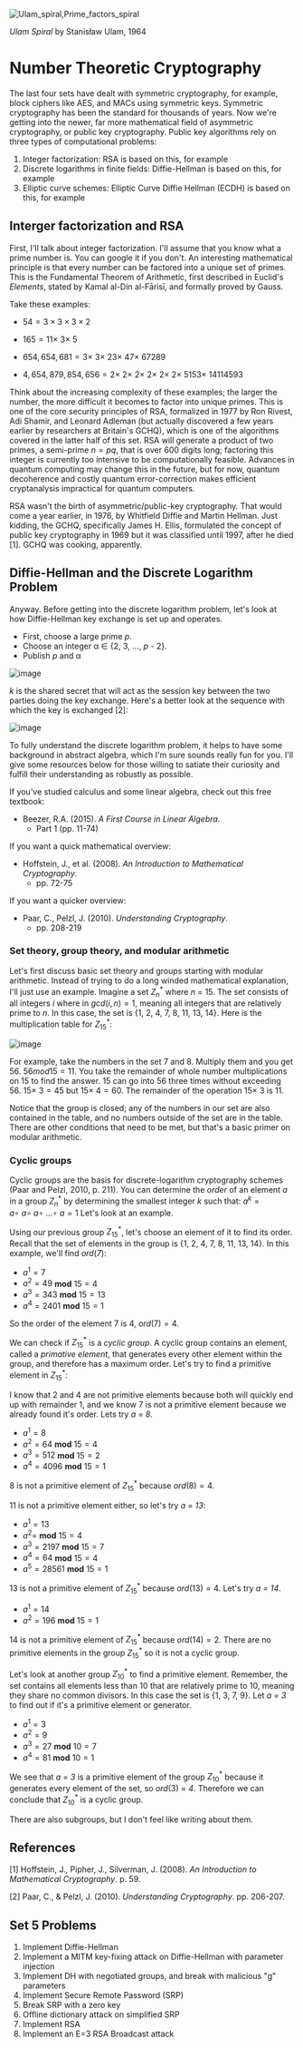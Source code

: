 ![Ulam_spiral,Prime_factors_spiral](https://github.com/andykeefe/andykeefe/assets/154836099/53478f87-74a5-4ad6-a3ee-274c9235940f)

_Ulam Spiral_ by Stanisław Ulam, 1964


# Number Theoretic Cryptography


The last four sets have dealt with symmetric cryptography, for example, block ciphers like AES, and MACs using symmetric keys. Symmetric cryptography has been the standard for thousands of years. Now we're getting into the newer, far more mathematical field of asymmetric cryptography, or public key cryptography. Public key algorithms rely on three types of computational problems:

1. Integer factorization: RSA is based on this, for example
2. Discrete logarithms in finite fields: Diffie-Hellman is based on this, for example
3. Elliptic curve schemes: Elliptic Curve Diffie Hellman (ECDH) is based on this, for example 

## Interger factorization and RSA

First, I'll talk about integer factorization. I'll assume that you know what a prime number is. You can google it if you don't. An interesting mathematical principle is that every number can be factored into a unique set of primes. This is the Fundamental Theorem of Arithmetic, first described in Euclid's _Elements_, stated by Kamal al-Din al-Fārisī, and formally proved by Gauss. 

Take these examples:

- $`54 = 3\times 3\times 3 \times 2 `$


- $`165 = 11 \times\ 3 \times\ 5 `$


- $`654,654,681 = 3 \times\ 3 \times\ 23 \times\ 47 \times\ 67289 `$


- $`4,654,879,854,656 = 2 \times\ 2 \times\ 2 \times\ 2 \times\ 2 \times\ 2 \times\ 5153 \times\ 14114593`$

Think about the increasing complexity of these examples; the larger the number, the more difficult it becomes to factor into unique primes. This is one of the core security principles of RSA, formalized in 1977 by Ron Rivest, Adi Shamir, and Leonard Adleman (but actually discovered a few years earlier by researchers at Britain's GCHQ), which is one of the algorithms covered in the latter half of this set. RSA will generate a product of two primes, a semi-prime $` n = pq `$, that is over 600 digits long; factoring this integer is currently too intensive to be computationally feasible. Advances in quantum computing may change this in the future, but for now, quantum decoherence and costly quantum error-correction makes efficient cryptanalysis impractical for quantum computers.

RSA wasn't the birth of asymmetric/public-key cryptography. That would come a year earlier, in 1976, by Whitfield Diffie and Martin Hellman. Just kidding, the GCHQ, specifically James H. Ellis, formulated the concept of public key cryptography in 1969 but it was classified until 1997, after he died [1]. GCHQ was cooking, apparently. 

## Diffie-Hellman and the Discrete Logarithm Problem

Anyway. Before getting into the discrete logarithm problem, let's look at how Diffie-Hellman key exchange is set up and operates. 

- First, choose a large prime _p_.
- Choose an integer α ∈ {2, 3, ..., _p_ - 2}.
- Publish _p_ and α

![image](https://github.com/andykeefe/andykeefe/assets/154836099/f21ea42e-8324-4df2-9483-eac5c0b601a0)

_k_ is the shared secret that will act as the session key between the two parties doing the key exchange.
Here's a better look at the sequence with which the key is exchanged [2]:

![image](https://github.com/andykeefe/andykeefe/assets/154836099/eaa49610-d4d7-4c11-a7e4-9952248e7ad9)


To fully understand the discrete logarithm problem, it helps to have some background in abstract algebra, which I'm sure sounds really fun for you. I'll give some resources below for those willing to satiate their curiosity and fulfill their understanding as robustly as possible.

If you've studied calculus and some linear algebra, check out this free textbook:
- Beezer, R.A. (2015). _A First Course in Linear Algebra_.
  - Part 1 (pp. 11-74)

If you want a quick mathematical overview:
- Hoffstein, J., et al. (2008). _An Introduction to Mathematical Cryptography_.
  - pp. 72-75

If you want a quicker overview:
- Paar, C., Pelzl, J. (2010). _Understanding Cryptography_.
  - pp. 208-219

### Set theory, group theory, and modular arithmetic

Let's first discuss basic set theory and groups starting with modular arithmetic. Instead of trying to do a long winded mathematical explanation, I'll just use an example. Imagine a set $`Z^*_n `$ where _n_ = 15. The set consists of all integers _i_ where in $`gcd(i, n) = 1 `$, meaning all integers that are relatively prime to _n_. In this case, the set is {1, 2, 4, 7, 8, 11, 13, 14}. Here is the multiplication table for $` Z^*_{15} `$:

![image](https://github.com/andykeefe/andykeefe/assets/154836099/72830ea5-713a-40fd-a311-4a84554b3152)

For example, take the numbers in the set 7 and 8. Multiply them and you get 56. $` 56 mod 15 = 11 `$. You take the remainder of whole number multiplications on 15 to find the answer. 15 can go into 56 three times without exceeding 56. $` 15 \times\ 3 = 45 `$ but $`15 \times\ 4 = 60 `$. The remainder of the operation $` 15 \times\ 3 `$ is 11. 

Notice that the group is closed; any of the numbers in our set are also contained in the table, and no numbers outside of the set are in the table. There are other conditions that need to be met, but that's a basic primer on modular arithmetic. 

### Cyclic groups

Cyclic groups are the basis for discrete-logarithm cryptography schemes (Paar and Pelzl, 2010, p. 211). You can determine the _order_ of an element _a_ in a group $`Z^*_n`$ by determining the smallest integer _k_ such that:
$`a^k = a \circ\ a \circ\ a \circ\  ...  \circ\ a = 1`$ Let's look at an example.

Using our previous group $` Z^*_{15} `$, let's choose an element of it to find its order. Recall that the set of elements in the group is {1, 2, 4, 7, 8, 11, 13, 14}. In this example, we'll find _ord_(_7_):
- $` a^1 = 7 `$
- $`a^2 = 49 `$ **mod** $` 15 = 4 `$
- $`a^3 = 343  `$ **mod** $` 15 = 13 `$
- $` a^4 = 2401 `$ **mod** $` 15 = 1 `$

So the order of the element 7 is 4, $` ord(7) = 4 `$.

We can check if $` Z^*_{15} `$ is a _cyclic group_. A cyclic group contains an element, called a _primative element_, that generates every other element within the group, and therefore has a maximum order. Let's try to find a primitive element in $` Z^*_{15} `$:

I know that 2 and 4 are not primitive elements because both will quickly end up with remainder 1, and we know 7 is not a primitive element because we already found it's order. Lets try _a = 8_.

- $` a^1 = 8 `$
- $` a^2 = 64 `$ **mod** $` 15 = 4 `$
- $` a^3 = 512 `$ **mod** $` 15 = 2 `$
- $`a^4 = 4096 `$  **mod** $` 15 = 1 `$

8 is not a primitive element of $` Z^*_{15} `$ because $`ord(8) = 4`$. 

11 is not a primitive element either, so let's try _a = 13_:
- $`a^1 = 13 `$
- $`a^2 =  `$ **mod** $` 15 = 4 `$
- $` a^3 = 2197 `$ **mod** $` 15 = 7 `$
- $` a^4 = 64 `$ **mod** $` 15 = 4 `$  
-  $`a^5 = 28561 `$ **mod** $` 15 = 1 `$

13 is not a primitive element of $` Z^*_{15} `$ because  $`ord(13) = 4`$. Let's try _a = 14_.

- $` a^1 = 14 `$
- $`a^2 = 196 `$ **mod** $` 15 = 1 `$

14 is not a primitive element of $` Z^*_{15} `$ because $` ord(14) = 2 `$. There are no primitive elements in the group $` Z^*_{15} `$ so it is not a cyclic group. 

Let's look at another group $` Z^*_{10} `$ to find a primitive element. Remember, the set contains all elements less than 10 that are relatively prime to 10, meaning they share no common divisors. In this case the set is {1, 3, 7, 9}. Let _a = 3_ to find out if it's a primitive element or generator.

- $`a^1 = 3 `$ 
- $`a^2 = 9 `$
- $`a^3 = 27 `$ **mod** $` 10 = 7 `$
- $`a^4 = 81 `$ **mod** $` 10 = 1 `$

We see that _a = 3_ is a primitive element of the group $` Z^*_{10} `$ because it generates every element of the set, so _ord_(3) = _4_. Therefore we can conclude that $` Z^*_{10} `$ is a cyclic group.

There are also subgroups, but I don't feel like writing about them.

## References

[1] Hoffstein, J., Pipher, J., Silverman, J. (2008). _An Introduction to Mathematical Cryptography_. p. 59.

[2] Paar, C., & Pelzl, J. (2010). _Understanding Cryptography_. pp. 206-207.


Set 5 Problems
------------------------------------------
1. Implement Diffie-Hellman
2. Implement a MITM key-fixing attack on Diffie-Hellman with parameter injection
3. Implement DH with negotiated groups, and break with malicious "g" parameters
4. Implement Secure Remote Password (SRP)
5. Break SRP with a zero key
6. Offline dictionary attack on simplified SRP
7. Implement RSA
8. Implement an E=3 RSA Broadcast attack
